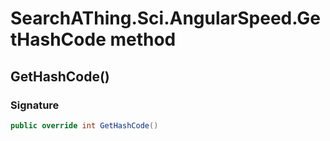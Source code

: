 # SearchAThing.Sci.AngularSpeed.GetHashCode method
## GetHashCode()
### Signature
```csharp
public override int GetHashCode()
```
